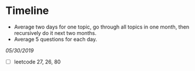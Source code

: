 # Timeline
- Average two days for one topic, go through all topics in one month, then recursively do it next two months.
- Average 5 questions for each day.

*05/30/2019*
- [ ] leetcode 27, 26, 80
